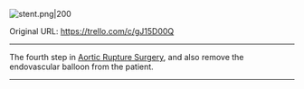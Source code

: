 ![stent.png\|200](/Items/Medical%20Stent%20-%20Attachments/6718845db30472d958dd7caf.png)

Original URL: https://trello.com/c/gJ15D00Q

---

The fourth step in [Aortic Rupture Surgery](../Procedures/Aortic%20Rupture%20Surgery.md), and also remove the endovascular balloon from the patient.

---

